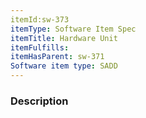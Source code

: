 ```yaml
---
itemId:sw-373
itemType: Software Item Spec
itemTitle: Hardware Unit 
itemFulfills: 
itemHasParent: sw-371
Software item type: SADD
---
```

### Description